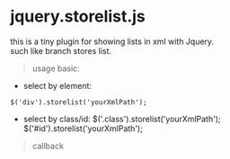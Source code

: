 # jquery.storelist.js
this is a tiny plugin for showing lists in xml with Jquery. <br />
such like branch stores list.

> usage
basic:
- select by element:
```
$('div').storelist('yourXmlPath');
``` 

- select by class/id:
$('.class').storelist('yourXmlPath'); 
$('#id').storelist('yourXmlPath');

> callback

